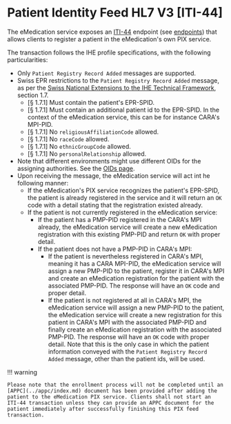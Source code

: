 # Patient Identity Feed HL7 V3 [ITI-44]

The eMedication service exposes an [ITI-44](https://profiles.ihe.net/ITI/TF/Volume2/ITI-44.html) endpoint (see [endpoints](../endpoints.md)) that allows clients to register a patient in the eMedication's own PIX service.

The transaction follows the IHE profile specifications, with the following particularities:

- Only `Patient Registry Record Added` messages are supported.
- Swiss EPR restrictions to the `Patient Registry Record Added` message, as per the [Swiss National Extensions to the IHE Technical Framework](https://www.bag.admin.ch/dam/bag/de/dokumente/nat-gesundheitsstrategien/strategie-ehealth/gesetzgebung-elektronisches-patientendossier/gesetze/anhang_5_ergaenzung_1_epdv_edi_ausgabe_4.pdf.download.pdf/EPDV-EDI_Anhang_5_E1_DE_Ausgabe_4.pdf), section 1.7.
    - [§ 1.7.1] Must contain the patient's EPR-SPID.
    - [§ 1.7.1] Must contain an additional patient id to the EPR-SPID. In the context of the eMedication service, this can be for instance CARA's MPI-PID.
    - [§ 1.7.1] No `religiousAffiliationCode` allowed.
    - [§ 1.7.1] No `raceCode` allowed.
    - [§ 1.7.1] No `ethnicGroupCode` allowed.
    - [§ 1.7.1] No `personalRelationship` allowed.
- Note that different environments might use different OIDs for the assigning authorities. See the [OIDs page](../oids.md).
- Upon receiving the message, the eMedication service will act int he following manner:
    - If the eMedication's PIX service recognizes the patient's EPR-SPID, the patient is already registered in the service and it will return an `OK` code with a detail stating that the registration existed already.
    - If the patient is not currently registered in the eMedication service:
        - If the patient has a PMP-PID registered in the CARA's MPI already, the eMedication service will create a new eMedication registration with this existing PMP-PID and return `OK` with proper detail.
        - If the patient does not have a PMP-PID in CARA's MPI:
            - If the patient is nevertheless registered in CARA's MPI, meaning it has a CARA MPI-PID, the eMedication service will assign a new PMP-PID to the patient, register it in CARA's MPI and create an eMedication registration for the patient with the associated PMP-PID. The response will have an `OK` code and proper detail.
            - If the patient is not registered at all in CARA's MPI, the eMedication service will assign a new PMP-PID to the patient, the eMedication service will create a new registration for this patient in CARA's MPI with the associated PMP-PID and finally create an eMedication registration with the associated PMP-PID. The response will have an `OK` code with proper detail. Note that this is the only case in which the patient information conveyed with the `Patient Registry Record Added` message, other than the patient ids, will be used.

!!! warning

    Please note that the enrollment process will not be completed until an [APPC](../appc/index.md) document has been provided after adding the patient to the eMedication PIX service. Clients shall not start an ITI-44 transaction unless they can provide an APPC document for the patient immediately after successfully finishing this PIX feed transaction.

